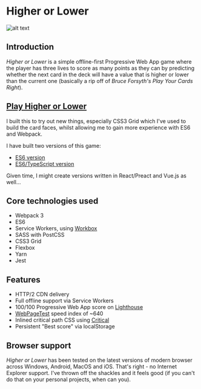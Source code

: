 # Higher or Lower

![alt text](https://www.onge.co.uk/higherorlower/screenshot.png "Screenshot of Higher or Lower")

## Introduction

_Higher or Lower_ is a simple offline-first Progressive Web App game where the player has three lives to score as many points as they can by predicting whether the next card in the deck will have a value that is higher or lower than the current one (basically a rip off of _Bruce Forsyth's Play Your Cards Right_).

## **[Play Higher or Lower](https://onge.co.uk/higherorlower/es6/)** ##

I built this to try out new things, especially CSS3 Grid which I've used to build the card faces, whilst allowing me to gain more experience with ES6 and Webpack.

I have built two versions of this game:

- [ES6 version](../blob/master/es6)
- [ES6/TypeScript version](../blob/master/typescript)

Given time, I might create versions written in React/Preact and Vue.js as well...

## Core technologies used ##
- Webpack 3
- ES6
- Service Workers, using [Workbox](https://workboxjs.org/)
- SASS with PostCSS
- CSS3 Grid
- Flexbox
- Yarn
- Jest

## Features ##

- HTTP/2 CDN delivery
- Full offline support via Service Workers
- 100/100 Progressive Web App score on [Lighthouse](https://developers.google.com/web/tools/lighthouse/)
- [WebPageTest](https://www.webpagetest.org) speed index of ~640
- Inlined critical path CSS using [Critical](https://www.npmjs.com/package/critical)
- Persistent "Best score" via localStorage

## Browser support ##

_Higher or Lower_ has been tested on the latest versions of modern browser across Windows, Android, MacOS and iOS. That's right - no Internet Explorer support. I've thrown off the shackles and it feels good (if you can't do that on your personal projects, when can you).